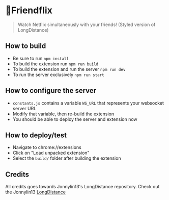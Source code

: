 # 🎉Friendflix

> Watch Netflix simultaneously with your friends! (Styled version of LongDistance)

## How to build

- Be sure to run `npm install`
- To build the extension run `npm run build`
- To build the extension and run the server `npm run dev`
- To run the server exclusively `npm run start`

## How to configure the server

- `constants.js` contains a variable `WS_URL` that represents your websocket server URL
- Modify that variable, then re-build the extension
- You should be able to deploy the server and extension now

## How to deploy/test

- Navigate to chrome://extensions
- Click on "Load unpacked extension"
- Select the `build/` folder after building the extension

## Credits

All credits goes towards Jonnylin13's LongDistance repository.
Check out the Jonnylin13 [LongDistance](https://github.com/jonnylin13/LongDistance) 
